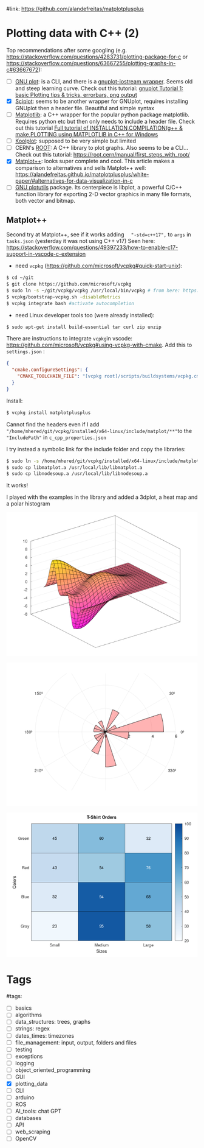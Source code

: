 #link:  https://github.com/alandefreitas/matplotplusplus



# Plotting data with C++ (2)

Top recommendations after some googling (e.g. https://stackoverflow.com/questions/4283731/plotting-package-for-c or https://stackoverflow.com/questions/63667255/plotting-graphs-in-c#63667672):

- [ ] [GNU plot](http://www.gnuplot.info/): is a CLI, and there is a [gnuplot-iostream wrapper](http://stahlke.org/dan/gnuplot-iostream/). Seems old and steep learning curve. Check out this tutorial: [gnuplot Tutorial 1: basic Plotting tips & tricks, errorbars, png output](https://www.youtube.com/watch?v=9QUtcfyBFhE)
- [x] [Sciplot](https://sciplot.github.io/): seems to be another wrapper for GNUplot, requires installing GNUplot then a header file. Beautiful and simple syntax
- [ ] [Matplotlib](https://github.com/lava/matplotlib-cpp): a C++ wrapper for the popular python package matplotlib. Requires python etc but then only needs to include a header file. Check out this tutorial [Full tutorial of INSTALLATION,COMPILATION(g++ & make,PLOTTING using MATPLOTLIB in C++ for Windows](https://www.youtube.com/watch?v=7eeyZQPd-kk&list=PLpuSZdJt0dKW8Rk0OPca3TXvAxd7bwJwq)
- [ ] [Koolplot](http://koolplot.codecutter.org/): supposed to be very simple but limited
- [ ] CERN's [ROOT](https://root.cern/): A C++ library to plot graphs. Also seems to be a CLI... Check out this tutorial: https://root.cern/manual/first_steps_with_root/
- [x] [Matplot++](https://alandefreitas.github.io/matplotplusplus/): looks super complete and cool. This article makes a comparison to alternatives and sells Matplot++ well: https://alandefreitas.github.io/matplotplusplus/white-paper/#alternatives-for-data-visualization-in-c
- [ ] [GNU plotutils](https://www.gnu.org/software/plotutils/) package.  Its centerpiece is libplot, a powerful C/C++ function library for exporting 2-D vector graphics in many file formats, both vector and bitmap. 

## Matplot++

Second try at Matplot++, see if it works adding  `  "-std=c++17",` to `args` in `tasks.json`  (yesterday it was not using C++ v17) Seen here: https://stackoverflow.com/questions/49397233/how-to-enable-c17-support-in-vscode-c-extension

* need `vcpkg` (https://github.com/microsoft/vcpkg#quick-start-unix):

```bash
$ cd ~/git
$ git clone https://github.com/microsoft/vcpkg
$ sudo ln -s ~/git/vcpkg/vcpkg /usr/local/bin/vcpkg # from here: https://www.followchain.org/install-vcpkg-on-ubuntu/
$ vcpkg/bootstrap-vcpkg.sh -disableMetrics
$ vcpkg integrate bash #activate autocompletion
```

* need Linux developer tools too (were already installed): 

```bash
$ sudo apt-get install build-essential tar curl zip unzip
```

There are instructions to integrate `vcpkg`in vscode: https://github.com/microsoft/vcpkg#using-vcpkg-with-cmake. Add this to  `settings.json` :

```json
{
  "cmake.configureSettings": {
    "CMAKE_TOOLCHAIN_FILE": "[vcpkg root]/scripts/buildsystems/vcpkg.cmake"
  }
}
```

Install:

```bash
$ vcpkg install matplotplusplus
```

Cannot find the headers even if I add `"/home/mhered/git/vcpkg/installed/x64-linux/include/matplot/**"`to the `"IncludePath"` in `c_cpp_properties.json` 

I try instead a symbolic link for the include folder and copy the libraries:

```bash
$ sudo ln -s /home/mhered/git/vcpkg/installed/x64-linux/include/matplot/ /usr/local/include/matplot 
$ sudo cp libmatplot.a /usr/local/lib/libmatplot.a
$ sudo cp libnodesoup.a /usr/local/lib/libnodesoup.a
```

It works!

I played with the examples in the library and added a 3dplot, a heat map and a polar histogram

![](./plot3D.png)

![](./polar.png)

![](./heatmap.png)

# Tags

#tags: 

- [ ] basics
- [ ] algorithms
- [ ] data_structures: trees, graphs
- [ ] strings: regex
- [ ] dates_times: timezones
- [ ] file_management: input, output, folders and files
- [ ] testing
- [ ] exceptions
- [ ] logging
- [ ] object_oriented_programming
- [ ] GUI
- [x] plotting_data
- [ ] CLI
- [ ] arduino
- [ ] ROS
- [ ] AI_tools: chat GPT
- [ ] databases
- [ ] API
- [ ] web_scraping
- [ ] OpenCV
